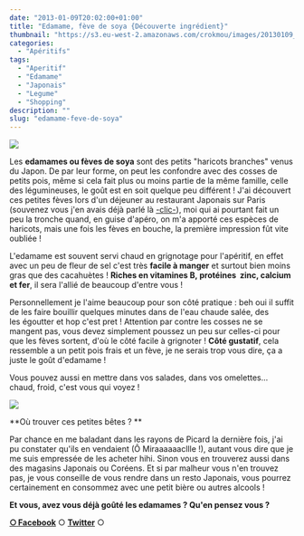```yaml
---
date: "2013-01-09T20:02:00+01:00"
title: "Edamame, fève de soya {Découverte ingrédient}"
thumbnail: "https://s3.eu-west-2.amazonaws.com/crokmou/images/20130109_edame_feve_soya_decouverte_ingredient_0077.jpg"
categories:
  - "Apéritifs"
tags:
  - "Aperitif"
  - "Edamame"
  - "Japonais"
  - "Legume"
  - "Shopping"
description: ""
slug: "edamame-feve-de-soya"
---
```


[![](https://s3.eu-west-2.amazonaws.com/crokmou/images/20130109_edame_feve_soya_decouverte_ingredient_0077_bann-300x1791-300x179.jpg)](https://s3.eu-west-2.amazonaws.com/crokmou/images/20130109_edame_feve_soya_decouverte_ingredient_0077_bann-300x1791.jpg)

Les **edamames ou fèves de soya** sont des petits "haricots branches" venus du Japon. De par leur forme, on peut les confondre avec des cosses de petits pois, même si cela fait plus ou moins partie de la même famille, celle des légumineuses, le goût est en soit quelque peu différent ! J'ai découvert ces petites fèves lors d'un déjeuner au restaurant Japonais sur Paris (souvenez vous j'en avais déjà parlé là [-clic-](https://crokmou.com/2011/11/restaurant-japonais-kintaro-paris.html)), moi qui ai pourtant fait un peu la tronche quand, en guise d'apéro, on m'a apporté ces espèces de haricots, mais une fois les fèves en bouche, la première impression fût vite oubliée !

L'edamame est souvent servi chaud en grignotage pour l'apéritif, en effet avec un peu de fleur de sel c'est très **facile à manger** et surtout bien moins gras que des cacahuètes ! **Riches en vitamines B, protéines  zinc, calcium et fer**, il sera l'allié de beaucoup d'entre vous !

Personnellement je l'aime beaucoup pour son côté pratique : beh oui il suffit de les faire bouillir quelques minutes dans de l'eau chaude salée, des les égoutter et hop c'est pret ! Attention par contre les cosses ne se mangent pas, vous devez simplement poussez un peu sur celles-ci pour que les fèves sortent, d'où le côté facile à grignoter ! **Côté gustatif**, cela ressemble a un petit pois frais et un fève, je ne serais trop vous dire, ça a juste le goût d'edamame !

Vous pouvez aussi en mettre dans vos salades, dans vos omelettes... chaud, froid, c'est vous qui voyez !

[![](http://www.picard.fr/Uploads/Photos/Products/e279884c-9093-4b2a-ab5d-32f52241bdf4.gif)](http://www.picard.fr/Uploads/Photos/Products/e279884c-9093-4b2a-ab5d-32f52241bdf4.gif)

**Où trouver ces petites bêtes ? **

Par chance en me baladant dans les rayons de Picard la dernière fois, j'ai pu constater qu'ils en vendaient (Ô Miraaaaaacllle !), autant vous dire que je me suis empressée de les acheter hihi. Sinon vous en trouverez aussi dans des magasins Japonais ou Coréens. Et si par malheur vous n'en trouvez pas, je vous conseille de vous rendre dans un resto Japonais, vous pourrez certainement en consommez avec une petit bière ou autres alcools !

**Et vous, avez vous déjà goûté les edamames ? Qu'en pensez vous ?**

[**○<span style="font-size: xx-small; margin: 0px; outline: 0px; padding: 0px;"><span style="font-family: Arial, Helvetica, sans-serif; margin: 0px; outline: 0px; padding: 0px;"> </span></span>Facebook**](https://www.facebook.com/pages/CroKMou/148093255259077) ○ [**Twitter**](https://twitter.com/Crokmou) ○